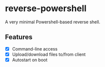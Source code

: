 # reverse-powershell

A very minimal Powershell-based reverse shell.

## Features
- [x] Command-line access
- [x] Upload/download files to/from client
- [x] Autostart on boot

